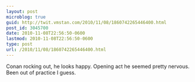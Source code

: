 ```yaml
---
layout: post
microblog: true
guid: http://twit.vmstan.com/2010/11/08/1860742265446400.html
post_id: 3045700
date: 2010-11-08T22:56:50-0600
lastmod: 2010-11-08T22:56:50-0600
type: post
url: /2010/11/08/1860742265446400.html
---
```

Conan rocking out, he looks happy. Opening act he seemed pretty nervous. Been out of practice I guess.
